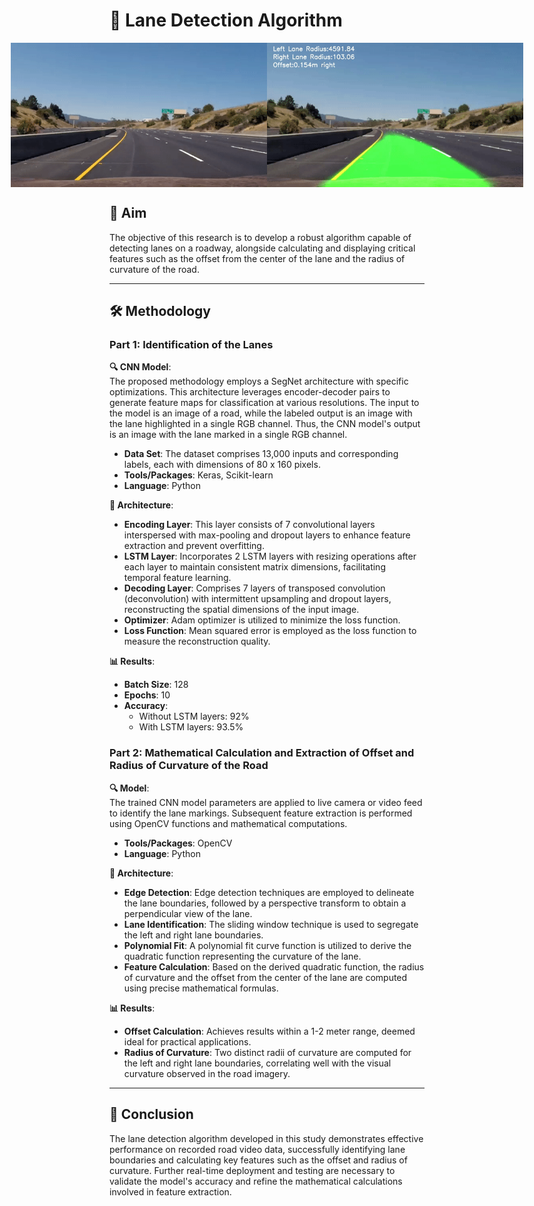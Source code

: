 # 🚗 Lane Detection Algorithm

<div style="display: flex; justify-content: center;">
  <img src="video.gif" width="410"/> <img src="output.gif" width="410"/>
</div>

## 🎯 Aim
The objective of this research is to develop a robust algorithm capable of detecting lanes on a roadway, alongside calculating and displaying critical features such as the offset from the center of the lane and the radius of curvature of the road.

---

## 🛠️ Methodology

### Part 1: Identification of the Lanes

**🔍 CNN Model**:  
The proposed methodology employs a SegNet architecture with specific optimizations. This architecture leverages encoder-decoder pairs to generate feature maps for classification at various resolutions. The input to the model is an image of a road, while the labeled output is an image with the lane highlighted in a single RGB channel. Thus, the CNN model's output is an image with the lane marked in a single RGB channel.

- **Data Set**: The dataset comprises 13,000 inputs and corresponding labels, each with dimensions of 80 x 160 pixels.
- **Tools/Packages**: Keras, Scikit-learn
- **Language**: Python

**🧩 Architecture**:
- **Encoding Layer**: This layer consists of 7 convolutional layers interspersed with max-pooling and dropout layers to enhance feature extraction and prevent overfitting.
- **LSTM Layer**: Incorporates 2 LSTM layers with resizing operations after each layer to maintain consistent matrix dimensions, facilitating temporal feature learning.
- **Decoding Layer**: Comprises 7 layers of transposed convolution (deconvolution) with intermittent upsampling and dropout layers, reconstructing the spatial dimensions of the input image.
- **Optimizer**: Adam optimizer is utilized to minimize the loss function.
- **Loss Function**: Mean squared error is employed as the loss function to measure the reconstruction quality.

**📊 Results**:
- **Batch Size**: 128
- **Epochs**: 10
- **Accuracy**:
  - Without LSTM layers: 92%
  - With LSTM layers: 93.5%

### Part 2: Mathematical Calculation and Extraction of Offset and Radius of Curvature of the Road

**🔍 Model**:  
The trained CNN model parameters are applied to live camera or video feed to identify the lane markings. Subsequent feature extraction is performed using OpenCV functions and mathematical computations.

- **Tools/Packages**: OpenCV
- **Language**: Python

**🧩 Architecture**:
- **Edge Detection**: Edge detection techniques are employed to delineate the lane boundaries, followed by a perspective transform to obtain a perpendicular view of the lane.
- **Lane Identification**: The sliding window technique is used to segregate the left and right lane boundaries.
- **Polynomial Fit**: A polynomial fit curve function is utilized to derive the quadratic function representing the curvature of the lane.
- **Feature Calculation**: Based on the derived quadratic function, the radius of curvature and the offset from the center of the lane are computed using precise mathematical formulas.

**📊 Results**:
- **Offset Calculation**: Achieves results within a 1-2 meter range, deemed ideal for practical applications.
- **Radius of Curvature**: Two distinct radii of curvature are computed for the left and right lane boundaries, correlating well with the visual curvature observed in the road imagery.

---

## 🏁 Conclusion
The lane detection algorithm developed in this study demonstrates effective performance on recorded road video data, successfully identifying lane boundaries and calculating key features such as the offset and radius of curvature. Further real-time deployment and testing are necessary to validate the model's accuracy and refine the mathematical calculations involved in feature extraction.

